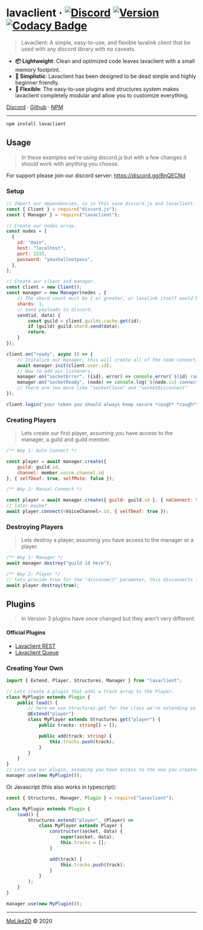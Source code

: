 
# lavaclient &middot; [![Discord](https://discordapp.com/api/guilds/696355996657909790/embed.png)](https://discord.gg/BnQECNd) [![Version](https://img.shields.io/npm/v/lavaclient.svg?maxAge=3600)](https://npmjs.com/lavaclient) [![Codacy Badge](https://api.codacy.com/project/badge/Grade/fe049eb85ee74900ae764fc5af6a6299)](https://www.codacy.com/gh/Lavaclient/lavaclient?utm_source=github.com&utm_medium=referral&utm_content=Lavaclient/lavaclient&utm_campaign=Badge_Grade)

> Lavaclient: A simple, easy-to-use, and flexible lavalink client that be used with any discord library with no caveats.

- **📦 Lightweight**:  Clean and optimized code leaves lavaclient with a small memory footprint.
- **🔰 Simplistic**: Lavaclient has been designed to be dead simple and highly beginner friendly.
- **🔋 Flexible**: The easy-to-use plugins and structures system makes lavaclient completely modular and allow you to customize everything.

[Discord](https://discord.gg/BnQECNd) &middot; [Github](https://github.com/lavaclient/lavaclient) &middot; [NPM](https://npmjs.com/lavaclient)

---

```sh
npm install lavaclient
```

## Usage

> In these examples we're using discord.js but with a few changes it should work with anything you choose.

For support please join our discord server: <https://discord.gg/BnQECNd>

### Setup

```js
// Import our dependencies, so in this case discord.js and lavaclient.
const { Client } = require("discord.js");
const { Manager } = require("lavaclient");

// Create our nodes array.
const nodes = [
  {
    id: "main",
    host: "localhost",
    port: 2333,
    password: "youshallnotpass",
  },
];

// Create our client and manager.
const client = new Client();
const manager = new Manager(nodes , {
	// The shard count must be 1 or greater, or lavalink itself would break.
	shards: 1,
	// Send payloads to discord.
	send(id, data) {
		const guild = client.guilds.cache.get(id);
		if (guild) guild.shard.send(data);
		return;
	}
});

client.on("ready", async () => {
	// Initalize our manager, this will create all of the node connections.
	await manager.init(client.user.id);
	// Now to add our listeners.
	manager.on("socketError", ({id}, error) => console.error(`${id} ran into an error`, error);
	manager.on("socketReady", (node) => console.log(`${node.is} connected.`));
	// There are two more like "socketClose" and "socketDisconnect"
});

client.login("your token you should always keep secure *cough* *cough*")
```

### Creating Players

>  Lets create our first player, assuming you have access to the manager, a guild and guild member.

```js
/** Way 1: Auto Connect */

const player = await manager.create({
	guild: guild.id,
	channel: member.voice.channel.id
}, { selfDeaf: true, selfMute: false });

/** Way 2: Manual Connect */

const player = await manager.create({ guild: guild.id }, { noConnect: true });
// later maybe?
await player.connect(<VoiceChannel>.id, { selfDeaf: true });
```

### Destroying Players

> Lets destroy a player, assuming you have access to the manager or a player.

```js
/** Way 1: Manager */
await manager.destroy("guild id here");

/** Way 2: Player */
// lets provide true for the "disconnect" parameter, this disconnects from the voice channel.
await player.destroy(true);
```

## Plugins

> In Version 3 plugins have once changed but they aren't very different.

#### Official Plugins

- [Lavaclient REST](https://npmjs.com/lavaclient-rest)
- [Lavaclient Queue](https://npmjs.com/lavaclient-queue)

### Creating Your Own

```ts
import { Extend, Player, Structures, Manager } from "lavaclient";

// Lets create a plugin that adds a track array to the Player.
class MyPlugin extends Plugin {
	public load() {
		// here we use Structures.get for the class we're extending so plugins wont conflict with each other
		@Extend("player")
		class MyPlayer extends Structures.get("player") {
			public tracks: string[] = [];

			public add(track: string) {
				this.tracks.push(track);
			}
		}
	}
}
// Lets use our plugin, assuming you have access to the one you created. note: if your plugin uses the "init" method, this should be ran before you run Manager#init()
manager.use(new MyPlugin());
```

Or Javascript (this also works in typescript):

```js
const { Structures, Manager, Plugin } = require("lavaclient");

class MyPlugin extends Plugin {
	load() {
		Structures.extend("player", (Player) =>
			class MyPlayer extends Player {
				constructor(socket, data) {
					super(socket, data);
					this.tracks = [];
				}

				add(track) {
					this.tracks.push(track);
				}
			}
		);
	}
}

manager.use(new MyPlugin());
```

---

[MeLike2D](https://melike2d.me/) &copy; 2020
